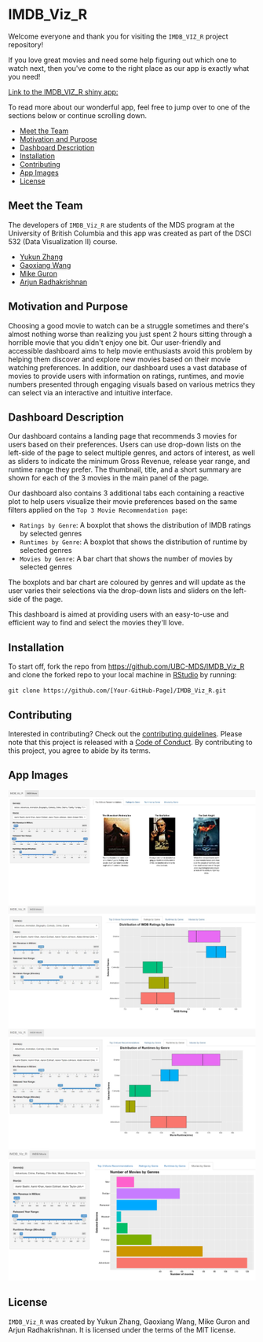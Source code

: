 # IMDB_Viz_R

Welcome everyone and thank you for visiting the `IMDB_VIZ_R` project repository!

If you love great movies and need some help figuring out which one to watch next, then you've come to the right place as our app is exactly what you need!

[Link to the IMDB_VIZ_R shiny app:](https://ykzhang1211.shinyapps.io/IMDB_Viz_R/)

To read more about our wonderful app, feel free to jump over to one of the sections below or continue scrolling down.

- [Meet the Team](#meet-the-team)
- [Motivation and Purpose](#motivation-and-purpose)
- [Dashboard Description](#dashboard-description)
- [Installation](#installation)
- [Contributing](#contributing)
- [App Images](#app-images)
- [License](#license)

## Meet the Team

The developers of `IMDB_Viz_R` are students of the MDS program at the University of British Columbia and this app was created as part of the DSCI 532 (Data Visualization II) course.

- [Yukun Zhang](https://github.com/yukunzGIT)
- [Gaoxiang Wang](https://github.com/louiewang820)
- [Mike Guron](https://github.com/mikeguron)
- [Arjun Radhakrishnan](https://github.com/rkrishnan-arjun)

## Motivation and Purpose

Choosing a good movie to watch can be a struggle sometimes and there's almost nothing worse than realizing you just spent 2 hours sitting through a horrible movie that you didn't enjoy one bit. Our user-friendly and accessible dashboard aims to help movie enthusiasts avoid this problem by helping them discover and explore new movies based on their movie watching preferences. In addition, our dashboard uses a vast database of movies to provide users with information on ratings, runtimes, and movie numbers presented through engaging visuals based on various metrics they can select via an interactive and intuitive interface.

## Dashboard Description

Our dashboard contains a landing page that recommends 3 movies for users based on their preferences. Users can use drop-down lists on the left-side of the page to select multiple genres, and actors of interest, as well as sliders to indicate the minimum Gross Revenue, release year range, and runtime range they prefer. The thumbnail, title, and a short summary are shown for each of the 3 movies in the main panel of the page.

Our dashboard also contains 3 additional tabs each containing a reactive plot to help users visualize their movie preferences based on the same filters applied on the `Top 3 Movie Recommendation page`:

- `Ratings by Genre`: A boxplot that shows the distribution of IMDB ratings by selected genres
- `Runtimes by Genre`: A boxplot that shows the distribution of runtime by selected genres
- `Movies by Genre`: A bar chart that shows the number of movies by selected genres

The boxplots and bar chart are coloured by genres and will update as the user varies their selections via the drop-down lists and sliders on the left-side of the page.

This dashboard is aimed at providing users with an easy-to-use and efficient way to find and select the movies they'll love.

## Installation

To start off, fork the repo from <https://github.com/UBC-MDS/IMDB_Viz_R> and clone the forked repo to your local machine in [RStudio](https://posit.co/download/rstudio-desktop/) by running:

`git clone https://github.com/[Your-GitHub-Page]/IMDB_Viz_R.git`

## Contributing

Interested in contributing? Check out the [contributing guidelines](https://github.com/UBC-MDS/IMDB_Viz_R/blob/main/CONTRIBUTING.md). Please note that this project is released with a [Code of Conduct](https://github.com/UBC-MDS/IMDB_Viz_R/blob/main/CODE_OF_CONDUCT.md). By contributing to this project, you agree to abide by its terms.

## App Images

<img src="images/Recommendations.JPG"/>

<img src="images/Ratings_Plot.JPG"/>

<img src="images/Runtime_Plot.JPG"/>

<img src="images/Movie_counts.png"/>

## License

`IMDB_Viz_R` was created by Yukun Zhang, Gaoxiang Wang, Mike Guron and Arjun Radhakrishnan. It is licensed under the terms of the MIT license.
